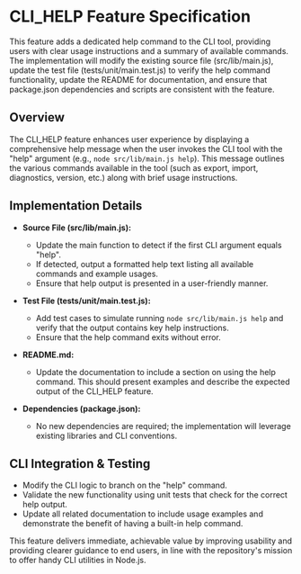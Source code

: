 # CLI_HELP Feature Specification

This feature adds a dedicated help command to the CLI tool, providing users with clear usage instructions and a summary of available commands. The implementation will modify the existing source file (src/lib/main.js), update the test file (tests/unit/main.test.js) to verify the help command functionality, update the README for documentation, and ensure that package.json dependencies and scripts are consistent with the feature.

## Overview

The CLI_HELP feature enhances user experience by displaying a comprehensive help message when the user invokes the CLI tool with the "help" argument (e.g., `node src/lib/main.js help`). This message outlines the various commands available in the tool (such as export, import, diagnostics, version, etc.) along with brief usage instructions.

## Implementation Details

- **Source File (src/lib/main.js):**
  - Update the main function to detect if the first CLI argument equals "help".
  - If detected, output a formatted help text listing all available commands and example usages.
  - Ensure that help output is presented in a user-friendly manner.

- **Test File (tests/unit/main.test.js):**
  - Add test cases to simulate running `node src/lib/main.js help` and verify that the output contains key help instructions.
  - Ensure that the help command exits without error.

- **README.md:**
  - Update the documentation to include a section on using the help command. This should present examples and describe the expected output of the CLI_HELP feature.

- **Dependencies (package.json):**
  - No new dependencies are required; the implementation will leverage existing libraries and CLI conventions.

## CLI Integration & Testing

- Modify the CLI logic to branch on the "help" command.
- Validate the new functionality using unit tests that check for the correct help output.
- Update all related documentation to include usage examples and demonstrate the benefit of having a built-in help command.

This feature delivers immediate, achievable value by improving usability and providing clearer guidance to end users, in line with the repository's mission to offer handy CLI utilities in Node.js.
